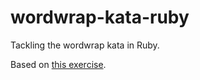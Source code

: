 # wordwrap-kata-ruby
Tackling the wordwrap kata in Ruby.

Based on [this exercise](https://learn.madetech.com/katas/word-wrap/).
